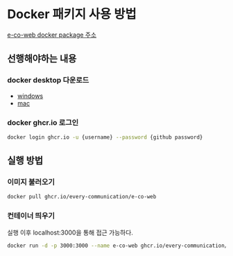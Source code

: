 # Docker 패키지 사용 방법

[e-co-web docker package 주소](https://github.com/every-communication/e-co-web/pkgs/container/e-co-web)

## 선행해야하는 내용

### docker desktop 다운로드

- [windows](https://docs.docker.com/desktop/install/windows-install/)
- [mac](https://docs.docker.com/desktop/install/mac-install/)

### docker ghcr.io 로그인

```sh
docker login ghcr.io -u {username} --password {github password}
```

## 실행 방법

### 이미지 불러오기

```sh
docker pull ghcr.io/every-communication/e-co-web
```

### 컨테이너 띄우기

실행 이후 localhost:3000을 통해 접근 가능하다.

```sh
docker run -d -p 3000:3000 --name e-co-web ghcr.io/every-communication/e-co-web
```
